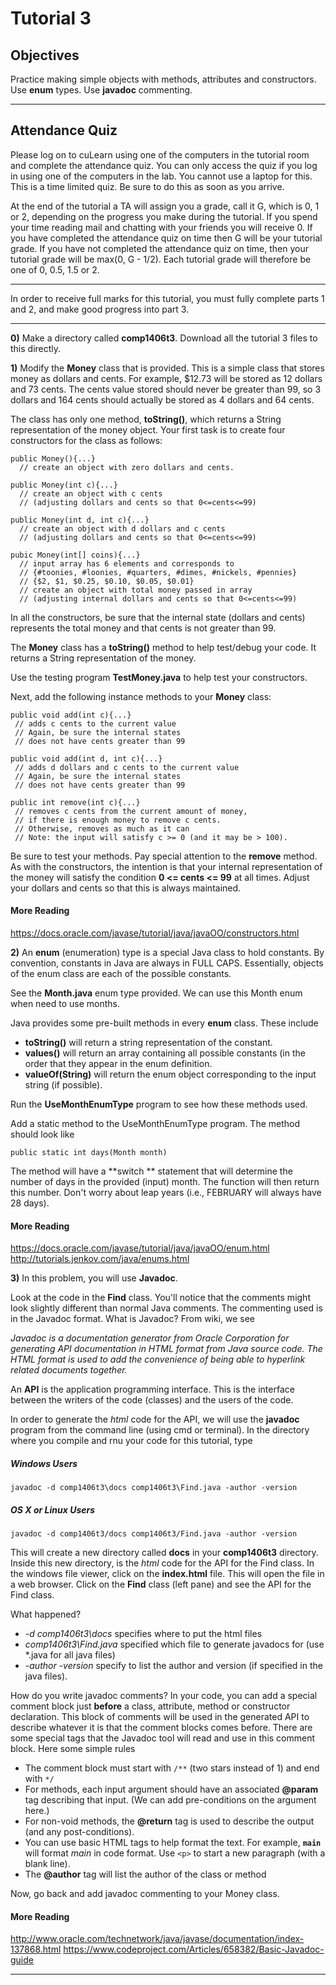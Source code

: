 # Tutorial 3


## Objectives  
Practice making simple objects with methods, attributes and constructors. Use **enum** types. Use **javadoc** commenting.

---

## Attendance Quiz

Please log on to cuLearn using one of the computers in the tutorial room and complete the attendance quiz. You can only access the quiz if you log in using one of the computers in the lab. You cannot use a laptop for this. This is a time limited quiz. Be sure to do this as soon as you arrive.

At the end of the tutorial a TA will assign you a grade, call it G, which is 0, 1 or 2, depending on the progress you make during the tutorial. If you spend your time reading mail and chatting with your friends you will receive 0. If you have completed the attendance quiz on time then G will be your tutorial grade. If you have not completed the attendance quiz on time, then your tutorial grade will be max(0, G - 1/2). Each tutorial grade will therefore be one of 0, 0.5, 1.5 or 2.

---
In order to receive full marks for this tutorial, you must fully complete parts 1 and 2, and make good progress into part 3.


---

__0)__ Make a directory called **comp1406t3**. Download all the tutorial 3 files to this directly.

__1)__ Modify the **Money** class that is provided.  This is a simple class that stores money as dollars and cents. For example, $12.73 will be stored as 12 dollars and 73 cents.  The cents value stored should never be greater than 99, so 3 dollars and 164 cents should actually be stored as 4 dollars and 64 cents.    

The class has only one method, **toString()**, which returns a String representation of the money object. Your first task is to create four constructors for the class as follows:

```
public Money(){...}
  // create an object with zero dollars and cents.

public Money(int c){...}
  // create an object with c cents
  // (adjusting dollars and cents so that 0<=cents<=99)

public Money(int d, int c){...}
  // create an object with d dollars and c cents
  // (adjusting dollars and cents so that 0<=cents<=99)

pubic Money(int[] coins){...}
  // input array has 6 elements and corresponds to
  // {#toonies, #loonies, #quarters, #dimes, #nickels, #pennies}
  // {$2, $1, $0.25, $0.10, $0.05, $0.01}
  // create an object with total money passed in array
  // (adjusting internal dollars and cents so that 0<=cents<=99)
```

In all the constructors, be sure that the internal state (dollars and cents) represents the total money and that cents is not greater than 99.

The **Money** class has a **toString()** method to help test/debug your code. It returns a String representation of the money.

Use the testing program **TestMoney.java** to help test your constructors.

Next, add the following instance methods to your **Money** class:

```
public void add(int c){...}
 // adds c cents to the current value
 // Again, be sure the internal states
 // does not have cents greater than 99

public void add(int d, int c){...}
 // adds d dollars and c cents to the current value
 // Again, be sure the internal states
 // does not have cents greater than 99

public int remove(int c){...}
 // removes c cents from the current amount of money, 
 // if there is enough money to remove c cents.
 // Otherwise, removes as much as it can
 // Note: the input will satisfy c >= 0 (and it may be > 100).
```

Be sure to test your methods. Pay special attention to the **remove** method. As with the constructors, the intention is that your internal representation of the money will satisfy the condition **0 <= cents <= 99** at all times. Adjust your dollars and cents so that this is always maintained.

#### More Reading

https://docs.oracle.com/javase/tutorial/java/javaOO/constructors.html



__2)__ An **enum** (enumeration) type is a special Java  class to hold constants. By convention, constants in Java are always in FULL CAPS. Essentially, objects of the enum class are each of the possible constants.

See the **Month.java** enum type provided. We can use this Month enum when need to use months.

Java provides some pre-built methods in every **enum** class. These include

- **toString()** will return a string representation of the constant.
- **values()** will return an array containing all possible constants (in the order that they appear in the enum definition.
- **valueOf(String)** will return the enum object corresponding to the input string (if possible).

Run the **UseMonthEnumType** program to see how these methods used.

Add a static method to the UseMonthEnumType program. The method should look like

```
public static int days(Month month)
```

The method will have a **switch ** statement that will determine the number of days in the provided (input) month. The function will then return this number. Don't worry about leap years (i.e., FEBRUARY will always have 28 days).

#### More Reading

https://docs.oracle.com/javase/tutorial/java/javaOO/enum.html
http://tutorials.jenkov.com/java/enums.html

__3)__ In this problem, you will use **Javadoc**.

Look at the code in the **Find** class.  You'll notice that the comments might look slightly different than normal Java comments. The commenting used is in the Javadoc format. What is Javadoc? From wiki, we see  

_Javadoc is a documentation generator from Oracle Corporation for generating API documentation in HTML format from Java source code. The HTML format is used to add the convenience of being able to hyperlink related documents together._

An **API** is the application programming interface. This is the interface between the writers of the code (classes) and the users of the code.

In order to generate the _html_ code for the API, we will use the **javadoc** program from the command line (using cmd or terminal). In the directory where you compile and rnu your code for this tutorial, type

##### Windows Users
```
javadoc -d comp1406t3\docs comp1406t3\Find.java -author -version
```

##### OS X or Linux Users
```
javadoc -d comp1406t3/docs comp1406t3/Find.java -author -version
```


This will create a new directory called **docs** in your **comp1406t3** directory. Inside this new directory, is the _html_ code for the API for the Find class. In the windows file viewer, click on the **index.html** file. This will open the file in a web browser. Click on the **Find** class (left pane) and see the API for the Find class.

What happened?

- _-d comp1406t3\docs_ specifies where to put the html files
- _comp1406t3\Find.java_ specified which file to generate javadocs for (use *.java for all java files)
- _-author -version_ specify to list the author and version (if specified in the java files).

How do you write javadoc comments?
In your code, you can add a special comment block just __before__ a class, attribute, method or constructor
declaration.  This block of comments will be used in the generated API to describe whatever it is that the
comment blocks comes before.  There are some special tags that the Javadoc tool will read and use in this
comment block.  Here some simple rules

- The comment block must start with `/**` (two stars instead of 1) and end with `*/`
- For methods, each input argument should have an associated **@param** tag describing that input. (We can add pre-conditions on the argument here.)
- For non-void methods, the **@return** tag is used to describe the output (and any post-conditions).
- You can use basic HTML tags to help format the text.  For example, **<code>main</code>** will format _main_ in code format. Use ```<p>``` to start a new paragraph (with a blank line).
- The **@author** tag will list the author of the class or method

Now, go back and add javadoc commenting to your Money class.

#### More Reading

http://www.oracle.com/technetwork/java/javase/documentation/index-137868.html
https://www.codeproject.com/Articles/658382/Basic-Javadoc-guide

---
